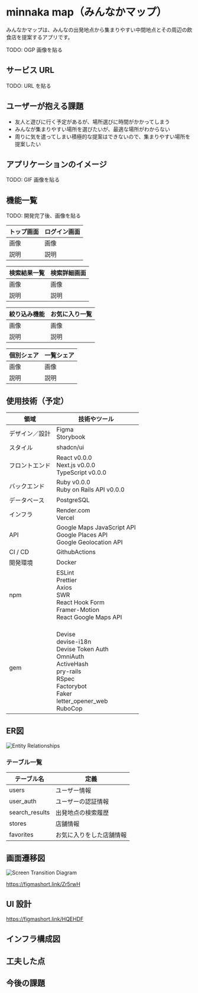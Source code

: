 # minnaka map（みんなかマップ）
みんなかマップは、みんなの出発地点から集まりやすい中間地点とその周辺の飲食店を提案するアプリです。

TODO: OGP 画像を貼る

## サービス URL

TODO: URL を貼る

## ユーザーが抱える課題

- 友人と遊びに行く予定があるが、場所選びに時間がかかってしまう
- みんなが集まりやすい場所を選びたいが、最適な場所がわからない
- 周りに気を遣ってしまい積極的な提案はできないので、集まりやすい場所を提案したい

## アプリケーションのイメージ
TODO: GIF 画像を貼る

## 機能一覧
TODO: 開発完了後、画像を貼る

|トップ画面|ログイン画面|
|---|---|
|画像|画像|
|説明|説明|

|検索結果一覧|検索詳細画面|
|---|---|
|画像|画像|
|説明|説明|

|絞り込み機能|お気に入り一覧|
|---|---|
|画像|画像|
|説明|説明|

|個別シェア|一覧シェア|
|---|---|
|画像|画像|
|説明|説明|

## 使用技術（予定）

|領域|技術やツール|
|---|---|
|デザイン／設計|Figma<br>Storybook|
|スタイル|shadcn/ui|
|フロントエンド|React v0.0.0<br>Next.js v0.0.0<br>TypeScript v0.0.0|
|バックエンド|Ruby v0.0.0<br>Ruby on Rails API v0.0.0|
|データベース|PostgreSQL|
|インフラ|Render.com<br>Vercel|
|API|Google Maps JavaScript API<br>Google Places API<br>Google Geolocation API|
|CI / CD|GithubActions|
|開発環境|Docker|
|npm|ESLint<br>Prettier<br>Axios<br>SWR<br>React Hook Form<br>Framer-Motion<br>React Google Maps API|
|gem|<br>Devise<br>devise-i18n<br>Devise Token Auth<br>OmniAuth<br>ActiveHash<br>pry-rails<br>RSpec<br>Factorybot<br>Faker<br>letter_opener_web<br>RuboCop|

## ER図
![Entity Relationships](https://github.com/user-attachments/assets/8fdaaf9a-fa2b-497f-a014-ea9dd5a6808b)

### テーブル一覧

|テーブル名|定義|
|---|---|
|users|ユーザー情報|
|user_auth|ユーザーの認証情報|
|search_results|出発地点の検索履歴|
|stores|店舗情報|
|favorites|お気に入りをした店舗情報|

## 画面遷移図

![Screen Transition Diagram](https://github.com/teri-shiba/minnaka-map/assets/155863891/2317317e-4b4b-47c0-9401-fa8a69913cbd)

https://figmashort.link/Zr5rwH

## UI 設計

https://figmashort.link/HQEHDF

## インフラ構成図
## 工夫した点
## 今後の課題